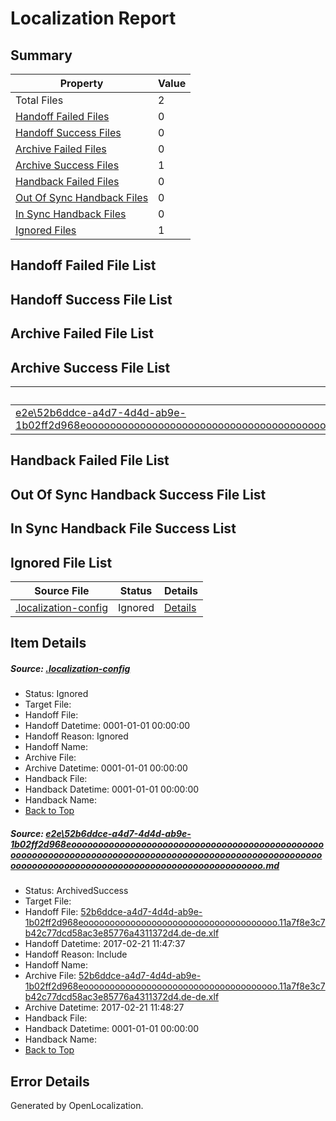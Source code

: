 # <a name='report-top'></a> Localization Report

## Summary
 Property | Value 
 -------- | ----- 
 Total Files | 2
[ Handoff Failed Files ](#handoff-failed-list)| 0
[ Handoff Success Files ](#handoff-success-list)| 0
[ Archive Failed Files ](#archive-failed-list)| 0
[ Archive Success Files ](#archive-success-list)| 1
[ Handback Failed Files ](#handback-failed-list)| 0
[ Out Of Sync Handback Files ](#outofsync-handback-success-list)| 0
[ In Sync Handback Files ](#insync-handback-success-list)| 0
[ Ignored Files ](#ignored-list)| 1

## <a name='handoff-failed-list'></a> Handoff Failed File List

## <a name='handoff-success-list'></a> Handoff Success File List

## <a name='archive-failed-list'></a> Archive Failed File List

## <a name='archive-success-list'></a> Archive Success File List
 Source File | Status | Details 
 ----------- | ------ | ------- 
 [e2e\52b6ddce-a4d7-4d4d-ab9e-1b02ff2d968eoooooooooooooooooooooooooooooooooooooooooooooooooooooooooooooooooooooooooooooooooooooooooooooooooooooooooooooooooooooooooooooooooooooooooooooooooooooooo.md](https://github.com/OpenLocalizationTestOrg/ol-test4/blob/0fbd7e09490867b27a9f7295f56b2876cf70692b/e2e/52b6ddce-a4d7-4d4d-ab9e-1b02ff2d968eoooooooooooooooooooooooooooooooooooooooooooooooooooooooooooooooooooooooooooooooooooooooooooooooooooooooooooooooooooooooooooooooooooooooooooooooooooooooo.md) | ArchivedSuccess | [Details](#2b6412a60cdaa783b9c6607d7623abd06d7905431)

## <a name='handback-failed-list'></a> Handback Failed File List

## <a name='outofsync-handback-success-list'></a> Out Of Sync Handback Success File List

## <a name='insync-handback-success-list'></a> In Sync Handback File Success List

## <a name='ignored-list'></a> Ignored File List
 Source File | Status | Details 
 ----------- | ------ | ------- 
 [.localization-config](https://github.com/OpenLocalizationTestOrg/ol-test4/blob/0fbd7e09490867b27a9f7295f56b2876cf70692b/.localization-config) | Ignored | [Details](#cb0632cf59c1387fc1742bfb9fa3c47f87e2e5c90)

## Item Details
##### <a name='cb0632cf59c1387fc1742bfb9fa3c47f87e2e5c90'></a> Source: [.localization-config](https://github.com/OpenLocalizationTestOrg/ol-test4/blob/0fbd7e09490867b27a9f7295f56b2876cf70692b/.localization-config)
* Status: Ignored
* Target File: 
* Handoff File: 
* Handoff Datetime: 0001-01-01 00:00:00
* Handoff Reason: Ignored
* Handoff Name: 
* Archive File: 
* Archive Datetime: 0001-01-01 00:00:00
* Handback File: 
* Handback Datetime: 0001-01-01 00:00:00
* Handback Name: 
* [Back to Top](#report-top)

##### <a name='2b6412a60cdaa783b9c6607d7623abd06d7905431'></a> Source: [e2e\52b6ddce-a4d7-4d4d-ab9e-1b02ff2d968eoooooooooooooooooooooooooooooooooooooooooooooooooooooooooooooooooooooooooooooooooooooooooooooooooooooooooooooooooooooooooooooooooooooooooooooooooooooooo.md](https://github.com/OpenLocalizationTestOrg/ol-test4/blob/0fbd7e09490867b27a9f7295f56b2876cf70692b/e2e/52b6ddce-a4d7-4d4d-ab9e-1b02ff2d968eoooooooooooooooooooooooooooooooooooooooooooooooooooooooooooooooooooooooooooooooooooooooooooooooooooooooooooooooooooooooooooooooooooooooooooooooooooooooo.md)
* Status: ArchivedSuccess
* Target File: 
* Handoff File: [52b6ddce-a4d7-4d4d-ab9e-1b02ff2d968eooooooooooooooooooooooooooooooooooooo.11a7f8e3c7b42c77dcd58ac3e85776a4311372d4.de-de.xlf](https://github.com/OpenLocalizationTestOrg/ol-test4-handoff/blob/bb4f8823e1287a86f8d13a2525755673f24d3190/ol-handoff/OpenLocalizationTestOrg/ol-test4-dede/xinjiang/ht/52b6ddce-a4d7-4d4d-ab9e-1b02ff2d968eooooooooooooooooooooooooooooooooooooo.11a7f8e3c7b42c77dcd58ac3e85776a4311372d4.de-de.xlf)
* Handoff Datetime: 2017-02-21 11:47:37
* Handoff Reason: Include
* Handoff Name: 
* Archive File: [52b6ddce-a4d7-4d4d-ab9e-1b02ff2d968eooooooooooooooooooooooooooooooooooooo.11a7f8e3c7b42c77dcd58ac3e85776a4311372d4.de-de.xlf](https://github.com/OpenLocalizationTestOrg/ol-test4-handoff/blob/fa24cabed4340b77e877f4dd236cd10101320685/ol-archive/OpenLocalizationTestOrg/ol-test4-dede/xinjiang/ht/52b6ddce-a4d7-4d4d-ab9e-1b02ff2d968eooooooooooooooooooooooooooooooooooooo.11a7f8e3c7b42c77dcd58ac3e85776a4311372d4.de-de.xlf)
* Archive Datetime: 2017-02-21 11:48:27
* Handback File: 
* Handback Datetime: 0001-01-01 00:00:00
* Handback Name: 
* [Back to Top](#report-top)


## Error Details

Generated by OpenLocalization.
